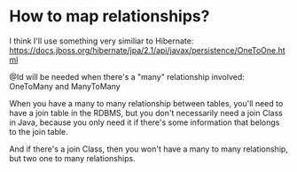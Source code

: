 # How to map relationships?

I think I'll use something very similiar to Hibernate:
https://docs.jboss.org/hibernate/jpa/2.1/api/javax/persistence/OneToOne.html


@Id will be needed when there's a "many" relationship involved: OneToMany and ManyToMany

When you have a many to many relationship between tables,
you'll need to have a join table in the RDBMS, but you don't
necessarily need a join Class in Java, because you only need it
if there's some information that belongs to the join table.

And if there's a join Class, then you won't have a many to many
relationship, but two one to many relationships.
